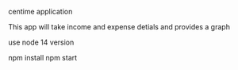 centime application

This app will take income and expense detials and provides a graph 

use node 14 version 

npm install 
npm start 
